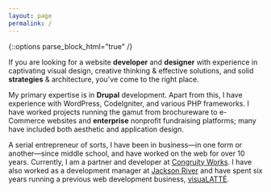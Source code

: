 ```yaml
---
layout: page
permalink: /
---
```


{::options parse_block_html="true" /}

<div class="larger">

If you are looking for a website **developer** and **designer** with experience in captivating visual design, creative thinking & effective solutions, and solid **strategies** & architecture, you've come to the right place.

My primary expertise is in **Drupal** development. Apart from this, I have experience with WordPress, CodeIgniter, and various PHP frameworks. I have worked projects running the gamut from brochureware to e-Commerce websites and **enterprise** nonprofit fundraising platforms; many have included both aesthetic and application design.
 
A serial entrepreneur of sorts, I have been in business&mdash;in one form or another&mdash;since middle school, and have worked on the web for over 10 years. Currently, I am a partner and developer at [Congruity Works](http://congruity.works/). I have also worked as a development manager at [Jackson River](http://www.jacksonriver.com/) and have spent six years running a previous web development business, [visuaLATT&Eacute;](http://www.visualatte.com/). 

</div>
